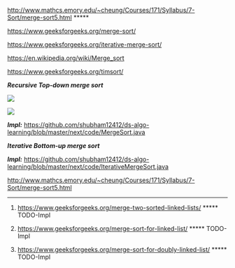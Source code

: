 http://www.mathcs.emory.edu/~cheung/Courses/171/Syllabus/7-Sort/merge-sort5.html *****

https://www.geeksforgeeks.org/merge-sort/

https://www.geeksforgeeks.org/iterative-merge-sort/

https://en.wikipedia.org/wiki/Merge_sort

https://www.geeksforgeeks.org/timsort/

***Recursive Top-down merge sort***

![](https://www.geeksforgeeks.org/wp-content/uploads/Merge-Sort-Tutorial.png)

![](https://upload.wikimedia.org/wikipedia/commons/e/e6/Merge_sort_algorithm_diagram.svg)

***Impl:*** https://github.com/shubham12412/ds-algo-learning/blob/master/next/code/MergeSort.java


***Iterative Bottom-up merge sort***

***Impl:*** https://github.com/shubham12412/ds-algo-learning/blob/master/next/code/IterativeMergeSort.java

http://www.mathcs.emory.edu/~cheung/Courses/171/Syllabus/7-Sort/merge-sort5.html

------------------------------------------------------------------------------------------------------------

1) https://www.geeksforgeeks.org/merge-two-sorted-linked-lists/ ***** TODO-Impl

2) https://www.geeksforgeeks.org/merge-sort-for-linked-list/ ***** TODO-Impl

3) https://www.geeksforgeeks.org/merge-sort-for-doubly-linked-list/  ***** TODO-Impl


